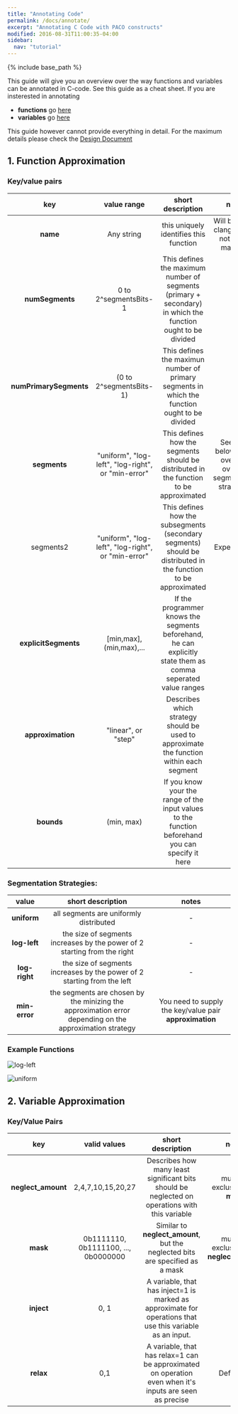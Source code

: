 ```yaml
---
title: "Annotating Code"
permalink: /docs/annotate/
excerpt: "Annotating C Code with PACO constructs"
modified: 2016-08-31T11:00:35-04:00
sidebar:
  nav: "tutorial"
---
```


{% include base_path %}

This guide will give you an overview over the way functions and variables can be annotated in C-code. See this guide as a cheat sheet. If you are insterested in annotating

- **functions** go [here](#1-function-approximation)
- **variables** go [here](#2-variable-approximation)

This guide however cannot provide everything in detail. For the maximum details please check the [Design Document](/paco-cpu/docs/design-doc.pdf#nameddest=sec:lang-lut-generator) 

## 1. Function Approximation
### Key/value pairs
key | value range | short description | notes
:---:|:---:|:---:|:---:
|**name** | Any string | this uniquely identifies this function | Will be set by clang, should not be set manually
|**numSegments** | 0 to 2^segmentsBits-1 |This defines the maximum number of segments (primary + secondary) in which the function ought to be divided | - |
|**numPrimarySegments** | (0 to 2^segmentsBits-1) | This defines the maximun number of primary segments in which the function ought to be divided  | - |
|**segments** | "uniform", "log-left", "log-right", or "min-error" | This defines how the segments should be distributed in the function to be approximated | See table below for an overview over the segmentation strategies. |
|segments2 | "uniform", "log-left", "log-right", or "min-error" | This defines how the subsegments (secondary segments) should be distributed in the function to be approximated  | Experimental |
|**explicitSegments** | [min,max],(min,max),... | If the programmer knows the segments beforehand, he can explicitly state them as comma seperated value ranges | - |
|**approximation** | "linear", or "step" | Describes which strategy should be used to approximate the function within each segment | 
|**bounds** | (min, max) | If you know your the range of the input values to the function beforehand you can specify it here | - |

### Segmentation Strategies:
value | short description | notes
:---: | :---: | :---:
**uniform** | all segments are uniformly distributed | -
**log-left** | the size of segments increases by the power of 2 starting from the right | -
**log-right** | the size of segments increases by the power of 2 starting from the left | -
**min-error** | the segments are chosen by the minizing the approximation error depending on the approximation strategy | You need to supply the key/value pair **approximation**

### Example Functions

![log-left](/paco-cpu/images/annotation-example-log-left.png)

![uniform](/paco-cpu/images/annotation-example-uniform.png)

## 2. Variable Approximation
### Key/Value Pairs
key | valid values | short description | notes
:---:|:---:|:---:|:---:
**neglect_amount** | 2,4,7,10,15,20,27 | Describes how many least significant bits should be neglected on operations with this variable | mutually exclusive with **mask**
**mask** | 0b1111110, 0b1111100, ..., 0b0000000| Similar to **neglect_amount**, but the neglected bits are specified as a mask | mutually exclusive with **neglect_amount** 
**inject** | 0, 1 | A variable, that has inject=1 is marked as approximate for operations that use this variable as an input. | -
**relax** | 0,1  | A variable, that has relax=1 can be approximated on operation even when it's inputs are seen as precise  | Default=1
